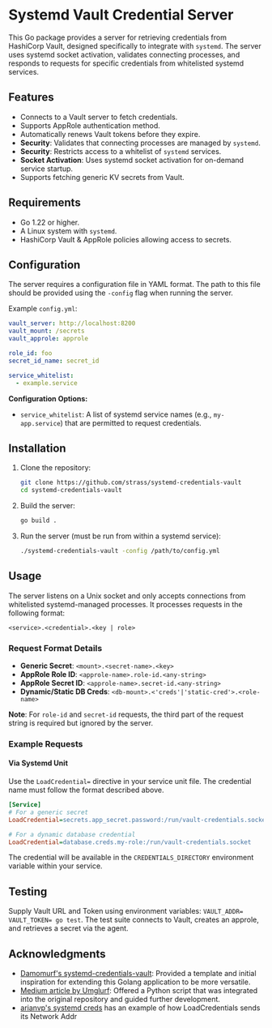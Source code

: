 # Systemd Vault Credential Server

This Go package provides a server for retrieving credentials from HashiCorp Vault, designed specifically to integrate with `systemd`. The server uses systemd socket activation, validates connecting processes, and responds to requests for specific credentials from whitelisted systemd services.

## Features

- Connects to a Vault server to fetch credentials.
- Supports AppRole authentication method.
- Automatically renews Vault tokens before they expire.
- **Security**: Validates that connecting processes are managed by `systemd`.
- **Security**: Restricts access to a whitelist of `systemd` services.
- **Socket Activation**: Uses systemd socket activation for on-demand service startup.
- Supports fetching generic KV secrets from Vault.

## Requirements

- Go 1.22 or higher.
- A Linux system with `systemd`.
- HashiCorp Vault & AppRole policies allowing access to secrets.

## Configuration

The server requires a configuration file in YAML format. The path to this file should be provided using the `-config` flag when running the server.

Example `config.yml`:

```yaml
vault_server: http://localhost:8200
vault_mount: /secrets
vault_approle: approle

role_id: foo
secret_id_name: secret_id

service_whitelist:
  - example.service
```

**Configuration Options:**

- `service_whitelist`: A list of systemd service names (e.g., `my-app.service`) that are permitted to request credentials.

## Installation

1. Clone the repository:

   ```sh
   git clone https://github.com/strass/systemd-credentials-vault
   cd systemd-credentials-vault
   ```

2. Build the server:

   ```sh
   go build .
   ```

3. Run the server (must be run from within a systemd service):
   ```sh
   ./systemd-credentials-vault -config /path/to/config.yml
   ```

## Usage

The server listens on a Unix socket and only accepts connections from whitelisted systemd-managed processes. It processes requests in the following format:

```
<service>.<credential>.<key | role>
```

### Request Format Details

- **Generic Secret**: `<mount>.<secret-name>.<key>`
- **AppRole Role ID**: `<approle-name>.role-id.<any-string>`
- **AppRole Secret ID**: `<approle-name>.secret-id.<any-string>`
- **Dynamic/Static DB Creds**: `<db-mount>.<'creds'|'static-cred'>.<role-name>`

**Note**: For `role-id` and `secret-id` requests, the third part of the request string is required but ignored by the server.

### Example Requests

#### Via Systemd Unit

Use the `LoadCredential=` directive in your service unit file. The credential name must follow the format described above.

```ini
[Service]
# For a generic secret
LoadCredential=secrets.app_secret.password:/run/vault-credentials.socket

# For a dynamic database credential
LoadCredential=database.creds.my-role:/run/vault-credentials.socket
```

The credential will be available in the `CREDENTIALS_DIRECTORY` environment variable within your service.

## Testing

Supply Vault URL and Token using environment variables: `VAULT_ADDR= VAULT_TOKEN= go test`. The test suite connects to Vault, creates an approle, and retrieves a secret via the agent.

## Acknowledgments

- [Damomurf's systemd-credentials-vault](https://github.com/damomurf/systemd-credentials-vault): Provided a template and initial inspiration for extending this Golang application to be more versatile.
- [Medium article by Umglurf](https://medium.com/@umglurf/using-systemd-credentials-to-pass-secrets-from-hashicorp-vault-to-systemd-services-928f0e804518): Offered a Python script that was integrated into the original repository and guided further development.
- [arianvp's systemd creds](https://github.com/arianvp/systemd-creds) has an example of how LoadCredentials sends its Network Addr
